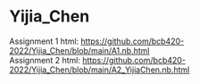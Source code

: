 # Yijia_Chen

Assignment 1 html: https://github.com/bcb420-2022/Yijia_Chen/blob/main/A1.nb.html  
Assignment 2 html: https://github.com/bcb420-2022/Yijia_Chen/blob/main/A2_YijiaChen.nb.html
